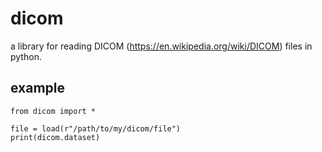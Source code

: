 # dicom

a library for reading DICOM (https://en.wikipedia.org/wiki/DICOM) files in python. 

## example

```
from dicom import *

file = load(r"/path/to/my/dicom/file")
print(dicom.dataset)
```